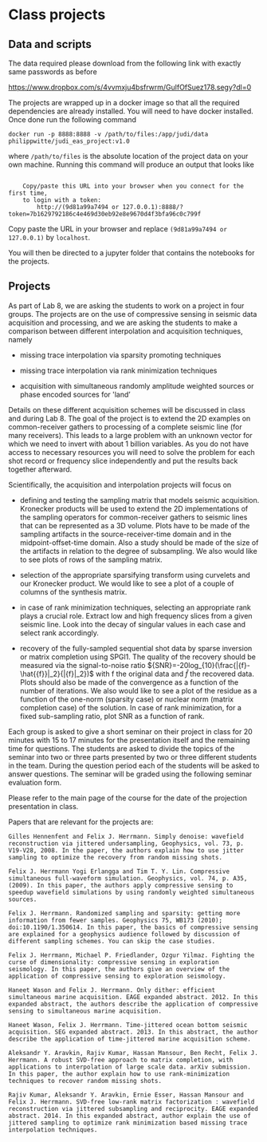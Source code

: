 # Class projects

## Data and scripts

The data required please download from the following link with exactly same passwords as before

https://www.dropbox.com/s/4vvmxju4bsfrwrm/GulfOfSuez178.segy?dl=0

The projects are wrapped up in a docker image so that all the required dependencies are already installed. You will need to have docker installed. Once done run the following command

```
docker run -p 8888:8888 -v /path/to/files:/app/judi/data philippwitte/judi_eas_project:v1.0
```

where `/path/to/files` is the absolute location of the project data on your own machine. Running this command will produce an output that looks like

```
    
    Copy/paste this URL into your browser when you connect for the first time,
    to login with a token:
        http://(9d81a99a7494 or 127.0.0.1):8888/?token=7b1629792186c4e469d30eb92e8e9670d4f3bfa96c0c799f
```

Copy paste the URL in your browser and replace `(9d81a99a7494 or 127.0.0.1)` by `localhost`.

You will then be directed to a jupyter folder that contains the notebooks for the projects.

## Projects

As part of Lab 8, we are asking the students to work on a project in four groups. The projects are on the use of compressive sensing in seismic data acquisition and processing, and we are asking the students to make a comparison between different interpolation and acquisition techniques, namely

- missing trace interpolation via sparsity promoting techniques

- missing trace interpolation via rank minimization techniques

- acquisition with simultaneous randomly amplitude weighted sources or phase encoded sources for 'land’

Details on these different acquisition schemes will be discussed in class and during Lab 8. The goal of the project is to extend the 2D examples on common-receiver gathers to processing of a complete seismic line (for many receivers). This leads to a large problem with an unknown vector for which we need to invert with about 1 billion variables. As you do not have access to necessary resources you will need to solve the problem for each shot record or frequency slice independently and put the results back together afterward.

Scientifically, the acquisition and interpolation projects will focus on

- defining and testing the sampling matrix that models seismic acquisition. Kronecker products will be used to extend the 2D implementations of the sampling operators for common-receiver gathers to seismic lines that can be represented as a 3D volume. Plots have to be made of the sampling artifacts in the source-receiver-time domain and in the midpoint-offset-time domain. Also a study should be made of the size of the artifacts in relation to the degree of subsampling. We also would like to see plots of rows of the sampling matrix.

- selection of the appropriate sparsifying transform using curvelets and our Kronecker product. We would like to see a plot of a couple of columns of the synthesis matrix.

- in case of rank minimization techniques, selecting an appropriate rank plays a crucial role. Extract low and high frequency slices from a given seismic line. Look into the decay of singular values in each case and select rank accordingly.

- recovery of the fully-sampled sequential shot data by sparse inversion or matrix completion using SPGl1. The quality of the recovery should be measured via the signal-to-noise ratio ${SNR}=-20log_{10}(\frac{|{f}-\hat{{f}}|_2}{|{f}|_2})$ with f the original data and $\hat{{f}}$ the recovered data. Plots should also be made of the convergence as a function of the number of iterations. We also would like to see a plot of the residue as a function of the one-norm (sparsity case) or nuclear norm (matrix completion case) of the solution. In case of rank minimization, for a fixed sub-sampling ratio, plot SNR as a function of rank.

Each group is asked to give a short seminar on their project in class for 20 minutes with 15 to 17 minutes for the presentation itself and the remaining time for questions. The students are asked to divide the topics of the seminar into two or three parts presented by two or three different students in the team. During the question period each of the students will be asked to answer questions. The seminar will be graded using the following seminar evaluation form.

Please refer to the main page of the course for the date of the projection presentation in class.

Papers that are relevant for the projects are:

	Gilles Hennenfent and Felix J. Herrmann. Simply denoise: wavefield reconstruction via jittered undersampling, Geophysics, vol. 73, p. V19-V28, 2008. In the paper, the authors explain how to use jitter sampling to optimize the recovery from random missing shots.

	Felix J. Herrmann Yogi Erlangga and Tim T. Y. Lin. Compressive simultaneous full-waveform simulation. Geophysics, vol. 74, p. A35, (2009). In this paper, the authors apply compressive sensing to speedup wavefield simulations by using randomly weighted simultaneous sources.

	Felix J. Herrmann. Randomized sampling and sparsity: getting more information from fewer samples. Geophysics 75, WB173 (2010); doi:10.1190/1.350614. In this paper, the basics of compressive sensing are explained for a geophysics audience followed by discussion of different sampling schemes. You can skip the case studies.

	Felix J. Herrmann, Michael P. Friedlander, Ozgur Yilmaz. Fighting the curse of dimensionality: compressive sensing in exploration seismology. In this paper, the authors give an overview of the application of compressive sensing to exploration seismology.

	Haneet Wason and Felix J. Herrmann. Only dither: efficient simultaneous marine acquisition. EAGE expanded abstract. 2012. In this expanded abstract, the authors describe the application of compressive sensing to simultaneous marine acquisition.

	Haneet Wason, Felix J. Herrmann. Time-jittered ocean bottom seismic acquisition. SEG expanded abstract. 2013. In this abstract, the author describe the application of time-jittered marine acquisition scheme.

	Aleksandr Y. Aravkin, Rajiv Kumar, Hassan Mansour, Ben Recht, Felix J. Herrmann. A robust SVD-free approach to matrix completion, with applications to interpolation of large scale data. arXiv submission. In this paper, the author explain how to use rank-minimization techniques to recover random missing shots.

	Rajiv Kumar, Aleksandr Y. Aravkin, Ernie Esser, Hassan Mansour and Felix J. Herrmann. SVD-free low-rank matrix factorization : wavefield reconstruction via jittered subsampling and reciprocity. EAGE expanded abstract. 2014. In this expanded abstract, author explain the use of jittered sampling to optimize rank minimization based missing trace interpolation techniques.
